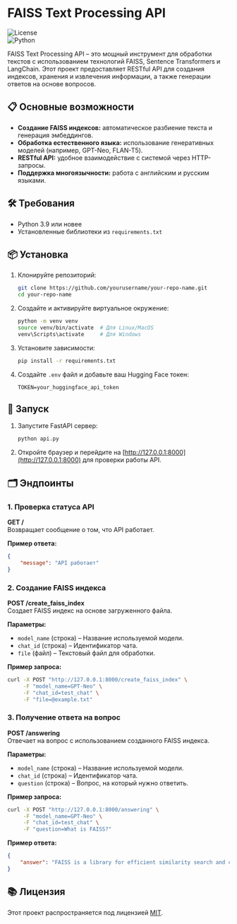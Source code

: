 # FAISS Text Processing API  

![License](https://img.shields.io/badge/license-MIT-blue.svg)  
![Python](https://img.shields.io/badge/python-3.9%2B-blue.svg)  

FAISS Text Processing API – это мощный инструмент для обработки текстов с использованием технологий FAISS, Sentence Transformers и LangChain. Этот проект предоставляет RESTful API для создания индексов, хранения и извлечения информации, а также генерации ответов на основе вопросов.  

## 📋 Основные возможности  

- **Создание FAISS индексов:** автоматическое разбиение текста и генерация эмбеддингов.  
- **Обработка естественного языка:** использование генеративных моделей (например, GPT-Neo, FLAN-T5).  
- **RESTful API:** удобное взаимодействие с системой через HTTP-запросы.  
- **Поддержка многоязычности:** работа с английским и русским языками.  

## 🛠 Требования  

- Python 3.9 или новее  
- Установленные библиотеки из `requirements.txt`  

## 📦 Установка  

1. Клонируйте репозиторий:  
   ```bash
   git clone https://github.com/yourusername/your-repo-name.git
   cd your-repo-name
   ```  

2. Создайте и активируйте виртуальное окружение:  
   ```bash
   python -m venv venv
   source venv/bin/activate  # Для Linux/MacOS
   venv\Scripts\activate     # Для Windows
   ```  

3. Установите зависимости:  
   ```bash
   pip install -r requirements.txt
   ```  

4. Создайте `.env` файл и добавьте ваш Hugging Face токен:  
   ```env
   TOKEN=your_huggingface_api_token
   ```  

## 🚀 Запуск  

1. Запустите FastAPI сервер:  
   ```bash
   python api.py
   ```  

2. Откройте браузер и перейдите на [http://127.0.0.1:8000](http://127.0.0.1:8000) для проверки работы API.  

## 🗂 Эндпоинты  

### 1. Проверка статуса API  
**GET /**  
Возвращает сообщение о том, что API работает.  

**Пример ответа:**  
```json
{
    "message": "API работает"
}
```  

### 2. Создание FAISS индекса  
**POST /create_faiss_index**  
Создает FAISS индекс на основе загруженного файла.  

**Параметры:**  
- `model_name` (строка) – Название используемой модели.  
- `chat_id` (строка) – Идентификатор чата.  
- `file` (файл) – Текстовый файл для обработки.  

**Пример запроса:**  
```bash
curl -X POST "http://127.0.0.1:8000/create_faiss_index" \
     -F "model_name=GPT-Neo" \
     -F "chat_id=test_chat" \
     -F "file=@example.txt"
```  

### 3. Получение ответа на вопрос  
**POST /answering**  
Отвечает на вопрос с использованием созданного FAISS индекса.  

**Параметры:**  
- `model_name` (строка) – Название используемой модели.  
- `chat_id` (строка) – Идентификатор чата.  
- `question` (строка) – Вопрос, на который нужно ответить.  

**Пример запроса:**  
```bash
curl -X POST "http://127.0.0.1:8000/answering" \
     -F "model_name=GPT-Neo" \
     -F "chat_id=test_chat" \
     -F "question=What is FAISS?"
```  

**Пример ответа:**  
```json
{
    "answer": "FAISS is a library for efficient similarity search and clustering of dense vectors."
}
```  

## 📚 Лицензия  

Этот проект распространяется под лицензией [MIT](LICENSE).  
```
